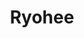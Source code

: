 ---
title: "Ryohee"
image: "/img/solutions/fluent/Ryohee.jpg"
type: "clients-watchtower"
weight: 3
---